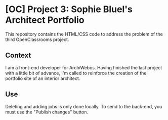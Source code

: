 # [OC] Project 3: Sophie Bluel's Architect Portfolio
This repository contains the HTML/CSS code to address the problem of the third OpenClassrooms project.

## Context

I am a front-end developer for ArchiWebos. Having finished the last project with a little bit of advance, I'm called to reinforce the creation of the portfolio site of an interior architect.

## Use

Deleting and adding jobs is only done locally.
To send to the back-end, you must use the "Publish changes" button.
